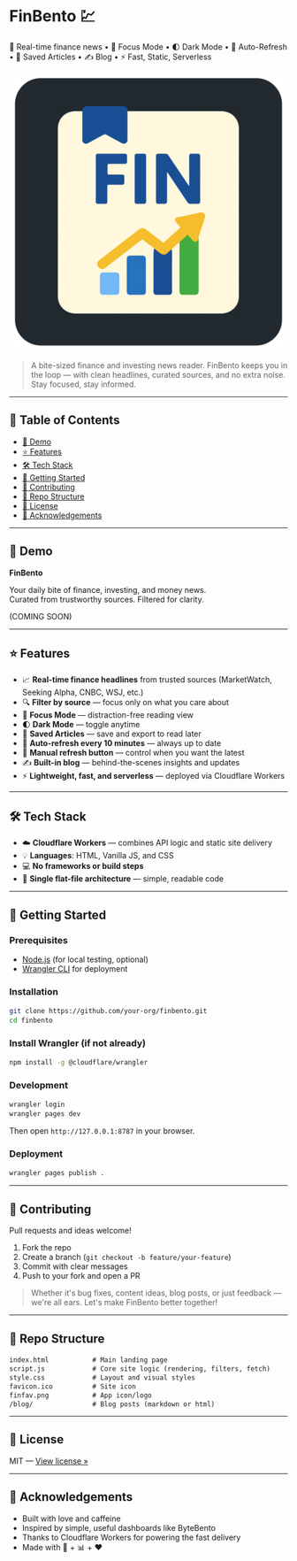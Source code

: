 # FinBento 💹

📰 Real-time finance news • 🧘 Focus Mode • 🌓 Dark Mode • 🔁 Auto-Refresh • 📁 Saved Articles • ✍️ Blog • ⚡ Fast, Static, Serverless

![FinBento Icon](finfav.png)

> A bite-sized finance and investing news reader. FinBento keeps you in the loop — with clean headlines, curated sources, and no extra noise. Stay focused, stay informed.

---

## 📑 Table of Contents

- [📸 Demo](#-demo)
- [⭐ Features](#-features)
- [🛠️ Tech Stack](#️-tech-stack)
- [🚀 Getting Started](#-getting-started)
- [🤝 Contributing](#-contributing)
- [📁 Repo Structure](#-repo-structure)
- [📄 License](#-license)
- [🙏 Acknowledgements](#-acknowledgements)

---

## 📸 Demo

**FinBento**

Your daily bite of finance, investing, and money news.  
Curated from trustworthy sources. Filtered for clarity.

(COMING SOON)

---

## ⭐ Features

- 📈 **Real-time finance headlines** from trusted sources (MarketWatch, Seeking Alpha, CNBC, WSJ, etc.)
- 🔍 **Filter by source** — focus only on what you care about
- 🧘 **Focus Mode** — distraction-free reading view
- 🌓 **Dark Mode** — toggle anytime
- 📁 **Saved Articles** — save and export to read later
- 🔁 **Auto-refresh every 10 minutes** — always up to date
- 🔄 **Manual refresh button** — control when you want the latest
- ✍️ **Built-in blog** — behind-the-scenes insights and updates
- ⚡ **Lightweight, fast, and serverless** — deployed via Cloudflare Workers

---

## 🛠️ Tech Stack

- ☁️ **Cloudflare Workers** — combines API logic and static site delivery
- 💡 **Languages**: HTML, Vanilla JS, and CSS
- 💻 **No frameworks or build steps**
- 📂 **Single flat-file architecture** — simple, readable code

---

## 🚀 Getting Started

### Prerequisites

- [Node.js](https://nodejs.org/) (for local testing, optional)
- [Wrangler CLI](https://developers.cloudflare.com/workers/wrangler/) for deployment

### Installation

```bash
git clone https://github.com/your-org/finbento.git
cd finbento
```

### Install Wrangler (if not already)

```bash
npm install -g @cloudflare/wrangler
```

### Development

```bash
wrangler login
wrangler pages dev
```

Then open `http://127.0.0.1:8787` in your browser.

### Deployment

```bash
wrangler pages publish .
```

---

## 🤝 Contributing

Pull requests and ideas welcome!

1. Fork the repo
2. Create a branch (`git checkout -b feature/your-feature`)
3. Commit with clear messages
4. Push to your fork and open a PR

> Whether it's bug fixes, content ideas, blog posts, or just feedback — we're all ears. Let's make FinBento better together!

---

## 📁 Repo Structure

```
index.html           # Main landing page
script.js            # Core site logic (rendering, filters, fetch)
style.css            # Layout and visual styles
favicon.ico          # Site icon
finfav.png           # App icon/logo
/blog/               # Blog posts (markdown or html)
```

---

## 📄 License

MIT — [View license »](LICENSE)

---

## 🙏 Acknowledgements

- Built with love and caffeine
- Inspired by simple, useful dashboards like ByteBento
- Thanks to Cloudflare Workers for powering the fast delivery
- Made with 🧠 + 📊 + ❤️